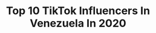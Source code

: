 ---
title: Top 10 TikTok Influencers In Venezuela In 2020
description: >-
  Find top TikTok influencers in Venezuela in 2020. Most popular hashtags: #greenscreen #mama #hermanos #amigos.
platform: TikTok
profiles:
  - username: "cesarac_"
    fullname: >-
      Cesar Alejandro
    location: "Venezuela"
    followers: 99568
    engagement: 2584
    commentsToLikes: 0.028094
    id: ckach90k4ydko0i788z6zq0v5
    verified: false
    hashtags: "#memeslatinos, #abuelas, #cosasdeabuelas, #uruguay"
  - username: "janinalchair"
    fullname: >-
      Janinalchair
    location: "Venezuela"
    followers: 415231
    engagement: 1768
    commentsToLikes: 0.027331
    id: ck9gldjkpnt2d0j78y80n4lmk
    verified: false
    hashtags: "#twelve, #huevo, #juan, #vasochallenge"
  - username: "dicenquesoypana"
    fullname: >-
      DICENQUESOYPANA
    location: "Venezuela"
    followers: 741280
    engagement: 3002
    commentsToLikes: 0.021037
    id: ck9rhciw8etmb0j78ydtef9qy
    verified: false
    hashtags: "#tiktokargentina, #tiktokmexico, #tiktokcolombia"
  - username: "valemachuk"
    fullname: >-
      Valeria Machuca
    location: "Venezuela"
    followers: 318404
    engagement: 2165
    commentsToLikes: 0.014595
    id: ckamgxfd7druc0i78pmessuhp
    verified: false
    hashtags: "#eressuficiente"
  - username: "marchmellownur"
    fullname: >-
      game over
    location: "Venezuela"
    followers: 5929
    engagement: 1997
    commentsToLikes: 0.035123
    id: cka9l0ffo1dhd0i78cck8bpni
    verified: false
    hashtags: "#galeria, #linsh, #segudores, #mama"
  - username: "elmeco1212"
    fullname: >-
      El Meco 
    location: "Venezuela"
    followers: 3905
    engagement: 1147
    commentsToLikes: 0.098930
    id: cka6i8w1nptmo0i781qeotn23
    verified: false
    hashtags: "#espero, #feliz, #gracias, #activos"
  - username: "gordibujis_y_flakislapiz"
    fullname: >-
      gordibujis_flakislap
    location: "Venezuela"
    followers: 61232
    engagement: 2229
    commentsToLikes: 0.018346
    id: ck9r3mjuxqkfv0j78fw23xeck
    verified: false
    hashtags: "#vamoaperrear, #29k, #micabello, #salvemosvidas"
  - username: "sebastianreyest"
    fullname: >-
      🤍Sᥱbᥲstιᥲᥒ Rᥱყᥱs🤍
    location: "Venezuela"
    followers: 94413
    engagement: 1899
    commentsToLikes: 0.083232
    id: ckae0mtnhkc7x0i78hbzg2sau
    verified: false
    hashtags: "#crush, #ovnis, #cualprefieres, #colegio"
  - username: "manulatorey"
    fullname: >-
      Manu🥴
    location: "Venezuela"
    followers: 131679
    engagement: 1824
    commentsToLikes: 0.035165
    id: ckaclzey2hog80i78fg1qafoq
    verified: false
    hashtags: "#adorable, #curiosidades, #yoenlafiesta, #reaccionar"
  - username: "alviscastr"
    fullname: >-
      Alvis
    location: "Venezuela"
    followers: 3616
    engagement: 1618
    commentsToLikes: 0.148237
    id: ckadaogmwj8z60i78f8q3kbe2
    verified: false
    hashtags: "#simetr, #vidios"
---